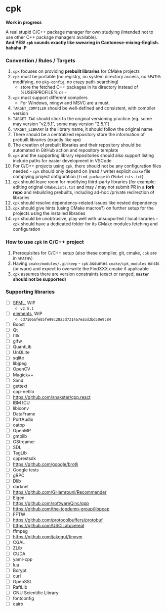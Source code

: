 cpk
===
**Work in progress**  

A real stupid C/C++ package manager for own studying (intended not to use other C++ package managers available).  
**And YES! `cpk` sounds exactly like swearing in Cantonese-mixing-English. hahaha :P**

### Convention / Rules / Targets
1. `cpk` focuses on providing **prebuilt libraries** for CMake projects
2. `cpk` must be portable (no registry, no system directory access, no `%PATH%` modifying, no `pkg-config`, no crazy path-searching)
    - store the fetched C++ packages in its directory instead of %USERPROFILE% or `~`
3. `cpk` must support different compilers
    - For Windows, mingw and MSVC are a must. 
4. `TARGET_COMPILER` should be well-defined and consistent, with compiler version
5. `TARGET_TAG` should stick to the original versioning practice (eg. some may version "v2.5.1", some may version "2.5.1")
6. `TARGET_LIBRARY` is the library name, it should follow the original name
7. There should be a centralized repository store the information of prebuilt libraries (exactly like `npm`)
8. The creation of prebuilt libraries and their repository should be automated in GitHub action and repository template
9. `cpk` and the supporting library repositories should also support listing include paths for easier development in VSCode
10. For C/C++ projects using `cpk`, there should not be any configuration files needed - `cpk` should only depend on (read / write) explicit `cmake` file complying project onfiguration (`find_package` in `CMakeLists.txt`)
11. `cpk` should leave room for modifying third-party libraries (for example: editing original `CMakeLists.txt` and may / may not submit PR in a **fork repo** and rebuilding prebuilts, including ad-hoc /private redirection of libraries
13. `cpk` should resolve dependency-related issues like nested dependency
14. `cpk` should give hints (using CMake macros?) on further setup for the projects using the installed libraries
15. `cpk` should be unobtrusive, play well with unsupported / local libraries - `cpk` should have a dedicated folder for its CMake modules fetching and configuration

### How to use `cpk` in C/C++ project
1. Prerequisites for C/C++ setup (also these compiler, git, cmake, `cpk` are in `%PATH%`)
2. Having `cmake/modules/.gitkeep` - `cpk` assumes `cmake/cpk_modules` exists (or warn) and expect to overwrite the FindXXX.cmake if applicable
3. `cpk` assumes there are version constraints (exact or ranged, **`master` should not be supported**)

### Supporting libraries
- [ ] [SFML](https://github.com/dirkarnez/sfml-prebuilt), WIP
  - `v2.5.1`
- [ ] [elements](https://github.com/dirkarnez/elements-prebuilt), WIP
  - `cd7106afe85fe99c28a3d7314a7ea5d3bd50e9c84`
- [ ] Boost
- [ ] Qt
- [ ] fltk
- [ ] glfw
- [ ] QuantLib
- [ ] UnQLite
- [ ] sqlite
- [ ] libjpeg
- [ ] OpenCV
- [ ] Magick++
- [ ] Simd
- [ ] gettext
- [ ] cpp-netlib
- [ ] https://github.com/snakster/cpp.react
- [ ] IBM ICU
- [ ] libiconv
- [ ] DataFrame
- [ ] PortAudio
- [ ] oatpp
- [ ] OpenMP
- [ ] gmplib
- [ ] GStreamer
- [ ] SDL
- [ ] TagLib
- [ ] cpprestsdk
- [ ] https://github.com/google/brotli
- [ ] Google tests
- [ ] gRPC
- [ ] Dlib 
- [ ] darknet
- [ ] https://github.com/GHamrouni/Recommender
- [ ] Eigen
- [ ] https://github.com/softwareQinc/qpp
- [ ] https://github.com/the-tcpdump-group/libpcap
- [ ] FFTW
- [ ] https://github.com/protocolbuffers/protobuf
- [ ] https://github.com/USCiLab/cereal
- [ ] ffmpeg
- [ ] https://github.com/jakogut/tinyvm
- [ ] CGAL
- [ ] ZLib
- [ ] CUDA
- [ ] yaml-cpp
- [ ] lua
- [ ] Bcrypt
- [ ] curl
- [ ] OpenSSL
- [ ] RaftLib
- [ ] GNU Scientific Library
- [ ] fontconfig
- [ ] cairo
